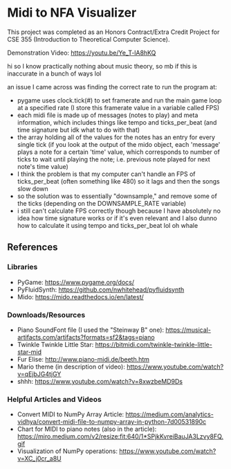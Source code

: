 # Midi to NFA Visualizer

This project was completed as an Honors Contract/Extra Credit Project for CSE 355 (Introduction to Theoretical Computer Science).

Demonstration Video: https://youtu.be/Ye_T-lA8hKQ

hi so I know practically nothing about music theory, so mb if this is inaccurate in a bunch of ways lol

an issue I came across was finding the correct rate to run the program at:
- pygame uses clock.tick(#) to set framerate and run the main game loop at a specified rate (I store this framerate value in a variable called FPS)
- each midi file is made up of messages (notes to play) and meta information, which includes things like tempo and ticks_per_beat (and time signature but idk what to do with that)
- the array holding all of the values for the notes has an entry for every single tick (if you look at the output of the mido object, each 'message' plays a note for a certain 'time' value, which corresponds to number of ticks to wait until playing the note; i.e. previous note played for next note's time value)
- I think the problem is that my computer can't handle an FPS of ticks_per_beat (often something like 480) so it lags and then the songs slow down
- so the solution was to essentially "downsample," and remove some of the ticks (depending on the DOWNSAMPLE_RATE variable)
- i still can't calculate FPS correctly though because I have absolutely no idea how time signature works or if it's even relevant and I also dunno how to calculate it using tempo and ticks_per_beat lol oh whale

## References
### Libraries
- PyGame: https://www.pygame.org/docs/
- PyFluidSynth: https://github.com/nwhitehead/pyfluidsynth
- Mido: https://mido.readthedocs.io/en/latest/

### Downloads/Resources
- Piano SoundFont file (I used the "Steinway B" one): https://musical-artifacts.com/artifacts?formats=sf2&tags=piano
- Twinkle Twinkle Little Star: https://bitmidi.com/twinkle-twinkle-little-star-mid
- Fur Elise: http://www.piano-midi.de/beeth.htm
- Mario theme (in description of video): https://www.youtube.com/watch?v=qEjbJG4tjGY
- shhh: https://www.youtube.com/watch?v=8xwzbeMD9Ds

### Helpful Articles and Videos
- Convert MIDI to NumPy Array Article: https://medium.com/analytics-vidhya/convert-midi-file-to-numpy-array-in-python-7d00531890c
- Chart for MIDI to piano notes (also in the article): https://miro.medium.com/v2/resize:fit:640/1*SPjkKvreiBauJA3Lzvy8FQ.gif
- Visualization of NumPy operations: https://www.youtube.com/watch?v=XC_j0cr_a8U
